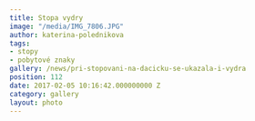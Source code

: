 ```yaml
---
title: Stopa vydry
image: "/media/IMG_7806.JPG"
author: katerina-polednikova
tags:
- stopy
- pobytové znaky
gallery: /news/pri-stopovani-na-dacicku-se-ukazala-i-vydra
position: 112
date: 2017-02-05 10:16:42.000000000 Z
category: gallery
layout: photo
---
```

